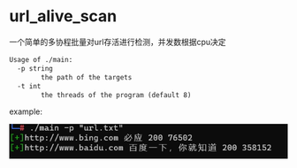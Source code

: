 

# url_alive_scan

一个简单的多协程批量对url存活进行检测，并发数根据cpu决定

```
Usage of ./main:
  -p string
        the path of the targets
  -t int
        the threads of the program (default 8)
```

example:

![1](.\picture\1.jpg)